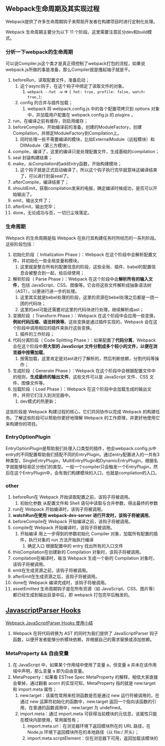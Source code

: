 ## Webpack生命周期及其实现过程

Webpack提供了许多生命周期钩子来帮助开发者在构建项目时进行定制化处理。

Webpack 生命周期主要分为以下 11 个阶段。这里需要注意区分dev和build模式。

<!-- !这里可以放几个图片 -->

### 分析一下webpack的生命周期

可以说Compiler.js这个类才是真正得控制了webpack打包的流程，如果说webpack.js所做的事是准备，那么Compiler就是撸起袖子就是干。

1. beforeRun，读取配置文件，准备启动；
   1. 这个async钩子，在这个钩子中绑定了读取文件的对象。
      1. `webpack --hot -w` => `{ hot: true, profile: false, watch: true,}`;
   2. config 的合并与插件加载；
      1. webpack 将 webpack.config.js 中的各个配置项拷贝到 options 对象中，并加载用户配置在 webpack.config.js 的 plugins 。
2. run，在编译之前有缓存，则启用缓存；
3. beforeCompile，开始编译前的准备，创建的ModuleFactory，创建Compilation，并绑定ModuleFactory到Compilation上。
   1. 同时处理一些不需要编译的模块，比如ExternalModule（远程模块）和DllModule（第三方模块）。
4. compile，编译了，这里的编译只是处理配置文件，生成基础的compilation；
5. seal 封装构建结果；
6. make，从Compilation的addEntry函数，开始构建模块；
   1. 这个钩子就是正式启动编译了，所以这个钩子执行完毕就意味这编译结束了，可以进行封装seal了。
7. afterCompile，编译结束了；
8. shouldEmit，获取compilation发来的电报，确定编译时候成功，是否可以开始输出了。
9. emit，输出文件了；
10. afterEmit，输出完毕；
11. done，无论成功与否，一切已尘埃落定。

### 生命周期

Webpack 的生命周期是指 Webpack 在执行其构建任务时所经历的一系列阶段。这些阶段包括：

1. 初始化阶段（ Initialization Phase ）：Webpack 在这个阶段中会解析配置文件，并初始化一些全局变量和模块。
   1. 这里就是整合所有的配置信息的阶段，这些全局、插件、babel的配置信息会被整合到一起，给后续使用；
2. 解析阶段（ Parse Phase ）：Webpack 在这个阶段中会**解析所有的输入文件**，包括 JavaScript、CSS、图像等。它会将这些文件解析成抽象语法树（AST），以便进行进一步的处理。
   1. 这里其实就是bebel处理的阶段，这里的资源在bebel处理之后都是一团一团的代码块；
   2. 这里的ast可能还需要对这里的代码块进行处理，继续解析成ast；
3. 变换阶段（ Transform Phase ）：Webpack 在这个阶段中会应用一些变换，**例如代码压缩、语法转换等**。这些变换是通过插件实现的，Webpack 会在这个阶段中调用相应的插件来执行这些变换。
   1. 插件的工作阶段；
4. 代码分离阶段（ Code Splitting Phase ）：如果配置了**代码分离**，Webpack 会在这个阶段中**将大型的 JavaScript 文件分割成多个较小的文件，以便在浏览器中按需加载**。
   1. 按需加载，这里肯定是对ast进行了解析的，然后判断依赖，分割代码等操作；
5. 生成阶段（ Generate Phase ）：Webpack 在这个阶段中会根据配置文件中的规则，**生成最终的输出文件**。这些文件可以是 JavaScript 文件、CSS 文件、图像文件等。
6. 加载阶段（ Load Phase ）：Webpack 在这个阶段中会加载生成的输出文件，并将它们注入到浏览器中。
   1. dev模式的热更新；

这些阶段是 Webpack 构建过程的核心，它们共同协作以完成 Webpack 的构建任务。了解这些阶段可以帮助你更好地理解 Webpack 的工作原理，并更好地使用它来构建你的项目。

### EntryOptionPlugin

EntryOptionPlugin是帮助我们处理入口类型的插件，他会webpack.config.js中entry的不同配置帮助我们搭配不同的EntryPlugin。通过entry配置进入的一共有3种类型，SingleEntryPlugin，MultiEntryPlugin和DynamicEntryPlugin，根据名字就能够轻易区分他们的类型。一般一个compiler只会触发一个EntryPlugin，然后在这个EntryPlugin中，会有我们构建模块的入口，也就是compilation的入口。

### other

1. beforeRun在 Webpack 开始读取配置之前，该钩子将被调用。
   1. 初始化参数 从配置文件和 Shell 语句中读取与合并参数，得出最终的参数
2. run在 Webpack 开始编译时，该钩子将被调用。
3. **watchRun在使用 webpack-dev-server 进行开发时，该钩子将被调用**。
4. beforeCompile在 Webpack 开始编译之前，该钩子将被调用。
5. compile在 Webpack 开始编译时，该钩子将被调用。
   1. 开始编译 用上一步得到的参数初始化 Compiler 对象，加载所有配置的插件，执行对象的 run 方法开始执行编译
      1. 确定入口 根据配置中的 entry 找出所有的入口文件
6. thisCompilation在创建新的 Compilation 对象时，该钩子将被调用。
7. compilation在编译时，每当 Webpack 生成一个新的 Compilation 对象时，该钩子将被调用。
8. emit在生成资源之前，该钩子将被调用。
9. afterEmit在生成资源之后，该钩子将被调用。
10. done在 Webpack 编译完成时，该钩子将被调用。
11. assetEmitted 生命周期钩子是在所有资源（如 JavaScript、CSS、图片等）都已经生成到输出目录中后，即 webpack 打包完毕后触发的。

## [JavascriptParser Hooks](https://webpack.docschina.org/api/parser/)

[Webpack JavaScriptParser Hooks 使用小结](https://juejin.cn/post/7117837829165547556)

1. Webpack 在将代码转换为 AST 的同时为我们提供了 JavaScriptParser 钩子函数，以便开发者能够分析模块依赖，并根据自己的需求替换或添加依赖。

### MetaProperty && 自由变量

1. 在 JavaScript 中，如果某个作用域中使用了变量 a，但变量 a 并未在该作用域中声明，那么变量 a 即为自由变量。
2. MetaProperty：如果看 ESTree Spec MetaProperty 的解释，相信大家直接会晕掉，通过翻看 acorn 的实现可知，MetaProperty 指的就是 new.target 和 import.meta 属性；
   1. new.target：该属性常用来检测函数是否是通过 new 运行符被调用的，在通过 new 运算符初始化的函数中，new.target 返回一个指向该函数的引用，在普通的函数调用中，new.target 为 undefined。
   2. import.meta：通过 import.meta 可获得当前模块的元信息，该属性只能在模块内部使用，常用属性有；
      1. import.meta.url：在浏览器环境下返回模块所在的 URL 路径，在 Node.js 环境下返回模块所在的本地路径（以 file:/ 开头）；
      2. import.meta.scriptElement：仅在浏览器下可用，返回加载该模块的 <script> 元素，作用等同于 document.currentScript。

### 可通过 NormalModuleFactory 获取 JavaScriptParser 实例

上例代码清晰明了，不过多阐述，只对 for 中参数的可用值进行简短介绍：

1. javascript/auto：处理 CommonJS、AMD 及 ESModule 格式的 JavaScript 模块及其依赖；
2. javascript/dynamic：处理 CommonJS 及 AMD 格式的 JavaScript 模块及其依赖；
3. javascript/esm：处理 ESModule 格式的 JavaScript 模块及其依赖。

### 钩子列表

1. 有些钩子无需调用 for 方法）；
2. evaluateTypeof：将对自由变量（或其属性）、new.target（或其属性）、import.meta（或其属性）执行 typeof 操作赋值给某一变量（或作为 if 语句的判断条件）时触发；
3. statement：通用钩子，每解析一个语句调用一次；

## dependencyTemplates

Dependency Templates 是 Webpack 4 中引入的一个新特性，它允许您使用 JavaScript 代码来定义 Webpack 构建过程中的依赖关系。 Dependency Templates 可以帮助您更灵活地处理依赖关系，并提高构建速度。

Dependency Templates 是通过 webpack.DependencyTemplates 配置项来配置的。您可以使用 JavaScript 代码定义一个或多个 Dependency Templates，并将它们添加到 webpack.config.js 文件中。
